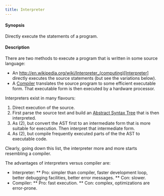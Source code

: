 ```yaml
---
title: Interpreter
---
```


#### Synopsis

Directly execute the statements of a program.

#### Description

There are two methods to execute a program that is written in some source language:

*  An http://en.wikipedia.org/wiki/Interpreter_(computing)[Interpreter] directly executes the source statements (but see the variations below).
*  A [Compiler](../../Rascalopedia/Compiler) translates the source program to some efficient executable form. That executable form is then executed by a hardware
  processor.


Interpreters exist in many flavours:

1.  Direct execution of the source.
2.  First parse the source text and build an [Abstract Syntax Tree](../../Rascalopedia/AbstractSyntaxTree) that is then interpreted.
3.  As (2), but convert the AST first to an intermediate form that is more suitable for execution.
  Then interpret that intermediate form.
4.  As (2), but compile frequently executed parts of the the AST to executable code.


Clearly, going down this list, the interpreter more and more starts resembling a compiler.

The advantages of interpreters versus compiler are:

*  Interpreter:
**  Pro: simpler than compiler, faster development loop, better debugging facilities, better error messages.
**  Con: slower.
*  Compiler:
**  Pro: fast execution.
**  Con: complex, optimizations are error-prone.



